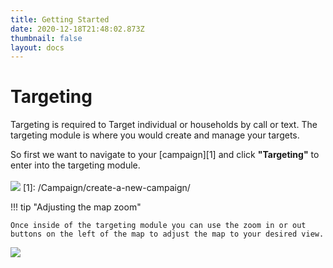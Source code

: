 ```yaml
---
title: Getting Started
date: 2020-12-18T21:48:02.873Z
thumbnail: false
layout: docs
---
```

# Targeting

Targeting is required to Target individual or households by call or text. The targeting module is where you would create and manage your targets.

So first we want to navigate to your [campaign][1] and click **"Targeting"** to enter into the targeting module.
<br><br>
![](../../images/targeting-step1.jpg)
[1]: /Campaign/create-a-new-campaign/

!!! tip "Adjusting the map zoom"

    Once inside of the targeting module you can use the zoom in or out buttons on the left of the map to adjust the map to your desired view.

![](../../images/targeting-zoom-step1.jpg)